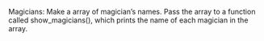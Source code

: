 Magicians: Make a array of magician’s names. Pass the array to a function called show_magicians(), which prints the name of each magician in the array.